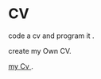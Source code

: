 # CV
code a cv and program it .


create my Own CV.

<a href="https://omar-alzant.github.io/myCV/"> my Cv </a> .
